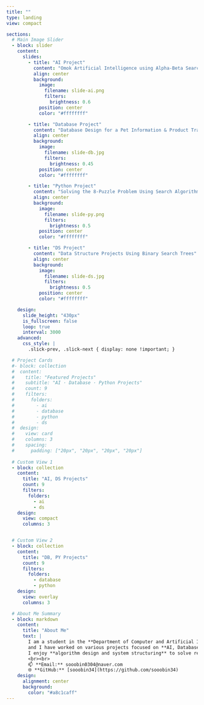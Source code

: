 ```yaml
---
title: ""
type: landing
view: compact

sections:
  # Main Image Slider
  - block: slider
    content:
      slides:
        - title: "AI Project"
          content: "Omok Artificial Intelligence using Alpha-Beta Search"
          align: center
          background:
            image:
              filename: slide-ai.png 
              filters:
                brightness: 0.6
            position: center
            color: "#ffffffff"

        - title: "Database Project"
          content: "Database Design for a Pet Information & Product Trading Platform"
          align: center
          background:
            image:
              filename: slide-db.jpg 
              filters:
                brightness: 0.45
            position: center
            color: "#ffffffff"

        - title: "Python Project"
          content: "Solving the 8-Puzzle Problem Using Search Algorithms"
          align: center
          background:
            image:
              filename: slide-py.png
              filters:
                brightness: 0.5
            position: center
            color: "#ffffffff"

        - title: "DS Project"
          content: "Data Structure Projects Using Binary Search Trees"
          align: center
          background:
            image:
              filename: slide-ds.jpg
              filters:
                brightness: 0.5
            position: center
            color: "#ffffffff"

    design:
      slide_height: "430px"
      is_fullscreen: false
      loop: true
      interval: 3000
    advanced:
      css_style: |
        .slick-prev, .slick-next { display: none !important; }

  # Project Cards
  #- block: collection
  #  content:
  #    title: "Featured Projects"
  #    subtitle: "AI · Database · Python Projects"
  #    count: 9
  #    filters:
  #      folders:
  #        - ai
  #        - database
  #        - python
  #        - ds
  #  design:
  #    view: card 
  #    columns: 3
  #    spacing:
  #      padding: ["20px", "20px", "20px", "20px"]
  
  # Custom View 1
  - block: collection
    content:
      title: "AI, DS Projects"
      count: 9
      filters:
        folders:
          - ai
          - ds
    design:
      view: compact
      columns: 3


  # Custom View 2
  - block: collection
    content:
      title: "DB, PY Projects"
      count: 9
      filters:
        folders:
          - database
          - python
    design:
      view: overlay
      columns: 3

  # About Me Summary
  - block: markdown
    content:
      title: "About Me"
      text: |
        I am a student in the **Department of Computer and Artificial Intelligence at Jeonbuk National University**,  
        and I have worked on various projects focused on **AI, Database Systems, and Web Service Development**.  
        I enjoy **algorithm design and system structuring** to solve real-world problems.  
        <br><br>
        📫 **Email:** sooobin0304@naver.com  
        🌐 **GitHub:** [sooobin34](https://github.com/sooobin34)
    design:
      alignment: center
      background:
        color: "#a8c1caff"
---
```

